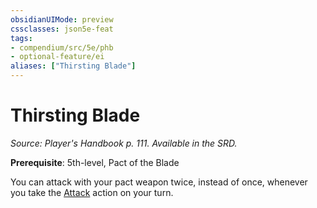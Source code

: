 ```yaml
---
obsidianUIMode: preview
cssclasses: json5e-feat
tags:
- compendium/src/5e/phb
- optional-feature/ei
aliases: ["Thirsting Blade"]
---
```

# Thirsting Blade
*Source: Player's Handbook p. 111. Available in the SRD.*  

**Prerequisite**: 5th-level, Pact of the Blade

You can attack with your pact weapon twice, instead of once, whenever you take the [Attack](actions.md#Attack) action on your turn.
